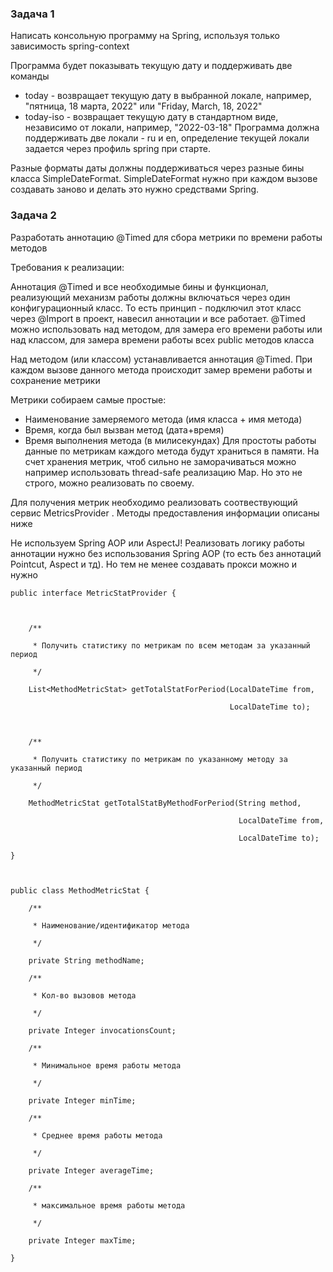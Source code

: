 ### Задача 1
Написать консольную программу на Spring, используя только зависимость spring-context

Программа будет показывать текущую дату и поддерживать две команды

- today - возвращает текущую дату в выбранной локале, например, "пятница, 18 марта, 2022" или "Friday, March, 18, 2022"
- today-iso - возвращает текущую дату в стандартном виде, независимо от локали, например, "2022-03-18"
Программа должна поддерживать две локали - ru и en, определение текущей локали задается через профиль spring при старте.

Разные форматы даты должны поддерживаться через разные бины класса SimpleDateFormat. SimpleDateFormat нужно при каждом вызове создавать заново и делать это нужно средствами Spring.

### Задача 2
Разработать аннотацию @Timed для сбора метрики по времени работы методов

Требования к реализации:

Аннотация @Timed и все необходимые бины и функционал, реализующий механизм работы должны включаться через один конфигурационный класс. То есть принцип - подключил этот класс через @Import в проект, навесил аннотации и все работает. @Timed можно использовать над методом, для замера его времени работы или над классом, для замера времени работы всех public методов класса

Над методом (или классом) устанавливается аннотация @Timed. При каждом вызове данного метода происходит замер времени работы и сохранение метрики

Метрики собираем самые простые:
- Наименование замеряемого метода (имя класса + имя метода)
- Время, когда был вызван метод (дата+время)
- Время выполнения метода (в милисекундах)
Для простоты работы данные по метрикам каждого метода будут храниться в памяти. На счет хранения метрик, чтоб сильно не заморачиваться можно например использовать thread-safe реализацию Map. Но это не строго, можно реализовать по своему.

Для получения метрик необходимо реализовать соотвествующий сервис MetricsProvider . Методы предоставления информации описаны ниже

Не используем Spring AOP или AspectJ! Реализовать логику работы аннотации нужно без использования Spring AOP (то есть без аннотаций Pointcut, Aspect и тд). Но тем не менее создавать прокси можно и нужно

```
public interface MetricStatProvider {

 

    /**

     * Получить статистику по метрикам по всем методам за указанный период

     */

    List<MethodMetricStat> getTotalStatForPeriod(LocalDateTime from,

                                                 LocalDateTime to);

 

    /**

     * Получить статистику по метрикам по указанному методу за указанный период

     */

    MethodMetricStat getTotalStatByMethodForPeriod(String method,

                                                   LocalDateTime from,

                                                   LocalDateTime to);

}

 

public class MethodMetricStat {

    /**

     * Наименование/идентификатор метода

     */

    private String methodName;

    /**

     * Кол-во вызовов метода

     */

    private Integer invocationsCount;

    /**

     * Минимальное время работы метода

     */

    private Integer minTime;

    /**

     * Среднее время работы метода

     */

    private Integer averageTime;

    /**

     * максимальное время работы метода

     */

    private Integer maxTime;

}
```